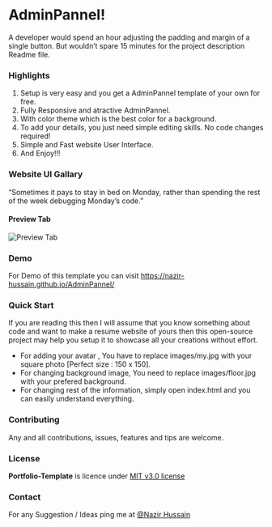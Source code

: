 # AdminPannel!
A developer would spend an hour adjusting the padding and margin of a single button. But wouldn’t spare 15 minutes for the project description Readme file.


<!-- # Portfolio-Template
A Portfolio/Resume website template for Programmers, Geeks, Developers, Hackers etc.
 -->
### Highlights
1. Setup is very easy and you get a AdminPannel template of your own for free.
2. Fully Responsive and atractive AdminPannel.
3. With color theme which is the best color for a background.
4. To add your details, you just need simple editing skills. No code changes required!
5. Simple and Fast website User Interface.
6. And Enjoy!!!

### Website UI Gallary
“Sometimes it pays to stay in bed on Monday, rather than spending the rest of the week debugging Monday’s code.”

#### Preview Tab
![Preview Tab](https://user-images.githubusercontent.com/56648155/147408274-f06af49b-c9f8-443c-b98e-181bdeca83b1.png)

### Demo
For Demo of this template you can visit https://nazir-hussain.github.io/AdminPannel/

### Quick Start
If you are reading this then I will assume that you know something about code and want to make a resume website of yours then this open-source project may help you setup it to showcase all your creations without effort.
- For adding your avatar , You have to replace images/my.jpg with your square photo [Perfect size : 150 x 150].
- For changing background image, You need to replace images/floor.jpg with your prefered background.
- For changing rest of the information, simply open index.html and you can easily understand everything.


### Contributing
Any and all contributions, issues, features and tips are welcome.

### License
**Portfolio-Template** is licence under [MIT v3.0 license](https://img.shields.io/badge/license-MIT-blue.svg)

### Contact

For any Suggestion / Ideas ping me at [@Nazir Hussain](https://www.instagram.com/nazir__hassan/)
